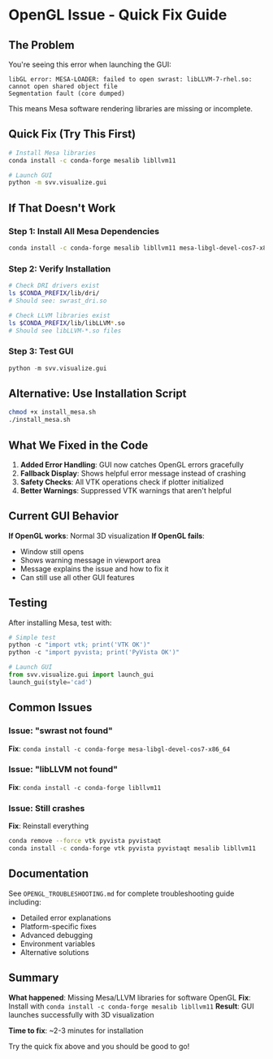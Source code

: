 # OpenGL Issue - Quick Fix Guide

## The Problem

You're seeing this error when launching the GUI:

```
libGL error: MESA-LOADER: failed to open swrast: libLLVM-7-rhel.so: cannot open shared object file
Segmentation fault (core dumped)
```

This means Mesa software rendering libraries are missing or incomplete.

## Quick Fix (Try This First)

```bash
# Install Mesa libraries
conda install -c conda-forge mesalib libllvm11

# Launch GUI
python -m svv.visualize.gui
```

## If That Doesn't Work

### Step 1: Install All Mesa Dependencies

```bash
conda install -c conda-forge mesalib libllvm11 mesa-libgl-devel-cos7-x86_64
```

### Step 2: Verify Installation

```bash
# Check DRI drivers exist
ls $CONDA_PREFIX/lib/dri/
# Should see: swrast_dri.so

# Check LLVM libraries exist
ls $CONDA_PREFIX/lib/libLLVM*.so
# Should see libLLVM-*.so files
```

### Step 3: Test GUI

```python
python -m svv.visualize.gui
```

## Alternative: Use Installation Script

```bash
chmod +x install_mesa.sh
./install_mesa.sh
```

## What We Fixed in the Code

1. **Added Error Handling**: GUI now catches OpenGL errors gracefully
2. **Fallback Display**: Shows helpful error message instead of crashing
3. **Safety Checks**: All VTK operations check if plotter initialized
4. **Better Warnings**: Suppressed VTK warnings that aren't helpful

## Current GUI Behavior

**If OpenGL works**: Normal 3D visualization
**If OpenGL fails**:
- Window still opens
- Shows warning message in viewport area
- Message explains the issue and how to fix it
- Can still use all other GUI features

## Testing

After installing Mesa, test with:

```python
# Simple test
python -c "import vtk; print('VTK OK')"
python -c "import pyvista; print('PyVista OK')"

# Launch GUI
from svv.visualize.gui import launch_gui
launch_gui(style='cad')
```

## Common Issues

### Issue: "swrast not found"
**Fix**: `conda install -c conda-forge mesa-libgl-devel-cos7-x86_64`

### Issue: "libLLVM not found"
**Fix**: `conda install -c conda-forge libllvm11`

### Issue: Still crashes
**Fix**: Reinstall everything
```bash
conda remove --force vtk pyvista pyvistaqt
conda install -c conda-forge vtk pyvista pyvistaqt mesalib libllvm11
```

## Documentation

See `OPENGL_TROUBLESHOOTING.md` for complete troubleshooting guide including:
- Detailed error explanations
- Platform-specific fixes
- Advanced debugging
- Environment variables
- Alternative solutions

## Summary

**What happened**: Missing Mesa/LLVM libraries for software OpenGL
**Fix**: Install with `conda install -c conda-forge mesalib libllvm11`
**Result**: GUI launches successfully with 3D visualization

**Time to fix**: ~2-3 minutes for installation

Try the quick fix above and you should be good to go!
